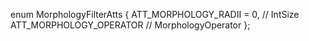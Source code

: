 enum MorphologyFilterAtts
{
   ATT_MORPHOLOGY_RADII = 0,                         // IntSize
   ATT_MORPHOLOGY_OPERATOR                            // MorphologyOperator
};
